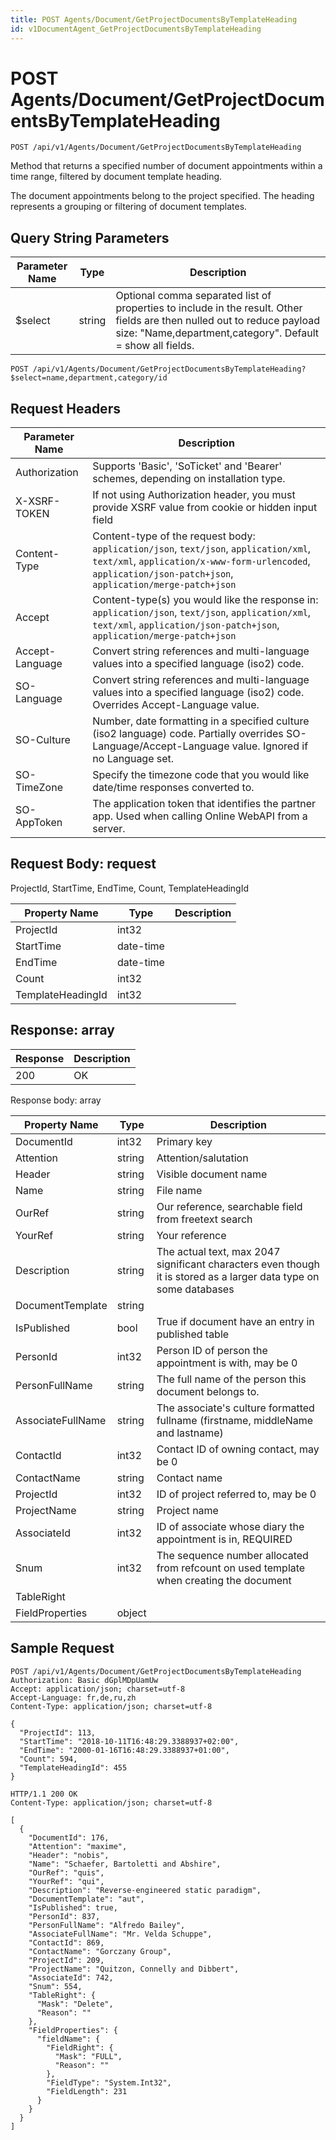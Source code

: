 ```yaml
---
title: POST Agents/Document/GetProjectDocumentsByTemplateHeading
id: v1DocumentAgent_GetProjectDocumentsByTemplateHeading
---
```


# POST Agents/Document/GetProjectDocumentsByTemplateHeading

```http
POST /api/v1/Agents/Document/GetProjectDocumentsByTemplateHeading
```

Method that returns a specified number of document appointments within a time range, filtered by document template heading.

The document appointments belong to the project specified. The heading represents a grouping or filtering of document templates.





## Query String Parameters

| Parameter Name | Type |  Description |
|----------------|------|--------------|
| $select | string |  Optional comma separated list of properties to include in the result. Other fields are then nulled out to reduce payload size: "Name,department,category". Default = show all fields. |

```http
POST /api/v1/Agents/Document/GetProjectDocumentsByTemplateHeading?$select=name,department,category/id
```


## Request Headers

| Parameter Name | Description |
|----------------|-------------|
| Authorization  | Supports 'Basic', 'SoTicket' and 'Bearer' schemes, depending on installation type. |
| X-XSRF-TOKEN   | If not using Authorization header, you must provide XSRF value from cookie or hidden input field |
| Content-Type | Content-type of the request body: `application/json`, `text/json`, `application/xml`, `text/xml`, `application/x-www-form-urlencoded`, `application/json-patch+json`, `application/merge-patch+json` |
| Accept         | Content-type(s) you would like the response in: `application/json`, `text/json`, `application/xml`, `text/xml`, `application/json-patch+json`, `application/merge-patch+json` |
| Accept-Language | Convert string references and multi-language values into a specified language (iso2) code. |
| SO-Language | Convert string references and multi-language values into a specified language (iso2) code. Overrides Accept-Language value. |
| SO-Culture | Number, date formatting in a specified culture (iso2 language) code. Partially overrides SO-Language/Accept-Language value. Ignored if no Language set. |
| SO-TimeZone | Specify the timezone code that you would like date/time responses converted to. |
| SO-AppToken | The application token that identifies the partner app. Used when calling Online WebAPI from a server. |

## Request Body: request  

ProjectId, StartTime, EndTime, Count, TemplateHeadingId 

| Property Name | Type |  Description |
|----------------|------|--------------|
| ProjectId | int32 |  |
| StartTime | date-time |  |
| EndTime | date-time |  |
| Count | int32 |  |
| TemplateHeadingId | int32 |  |


## Response: array



| Response | Description |
|----------------|-------------|
| 200 | OK |

Response body: array

| Property Name | Type |  Description |
|----------------|------|--------------|
| DocumentId | int32 | Primary key |
| Attention | string | Attention/salutation |
| Header | string | Visible document name |
| Name | string | File name |
| OurRef | string | Our reference, searchable field from freetext search |
| YourRef | string | Your reference |
| Description | string | The actual text, max 2047 significant characters even though it is stored as a larger data type on some databases |
| DocumentTemplate | string |  |
| IsPublished | bool | True if document have an entry in published table |
| PersonId | int32 | Person ID of person the appointment is with, may be 0 |
| PersonFullName | string | The full name of the person this document belongs to. |
| AssociateFullName | string | The associate's culture formatted fullname (firstname, middleName and lastname) |
| ContactId | int32 | Contact ID of owning contact, may be 0 |
| ContactName | string | Contact name |
| ProjectId | int32 | ID of project referred to, may be 0 |
| ProjectName | string | Project name |
| AssociateId | int32 | ID of associate whose diary the appointment is in, REQUIRED |
| Snum | int32 | The sequence number allocated from refcount on used template when creating the document |
| TableRight |  |  |
| FieldProperties | object |  |

## Sample Request

```http!
POST /api/v1/Agents/Document/GetProjectDocumentsByTemplateHeading
Authorization: Basic dGplMDpUamUw
Accept: application/json; charset=utf-8
Accept-Language: fr,de,ru,zh
Content-Type: application/json; charset=utf-8

{
  "ProjectId": 113,
  "StartTime": "2018-10-11T16:48:29.3388937+02:00",
  "EndTime": "2000-01-16T16:48:29.3388937+01:00",
  "Count": 594,
  "TemplateHeadingId": 455
}
```

```http_
HTTP/1.1 200 OK
Content-Type: application/json; charset=utf-8

[
  {
    "DocumentId": 176,
    "Attention": "maxime",
    "Header": "nobis",
    "Name": "Schaefer, Bartoletti and Abshire",
    "OurRef": "quis",
    "YourRef": "qui",
    "Description": "Reverse-engineered static paradigm",
    "DocumentTemplate": "aut",
    "IsPublished": true,
    "PersonId": 837,
    "PersonFullName": "Alfredo Bailey",
    "AssociateFullName": "Mr. Velda Schuppe",
    "ContactId": 869,
    "ContactName": "Gorczany Group",
    "ProjectId": 209,
    "ProjectName": "Quitzon, Connelly and Dibbert",
    "AssociateId": 742,
    "Snum": 554,
    "TableRight": {
      "Mask": "Delete",
      "Reason": ""
    },
    "FieldProperties": {
      "fieldName": {
        "FieldRight": {
          "Mask": "FULL",
          "Reason": ""
        },
        "FieldType": "System.Int32",
        "FieldLength": 231
      }
    }
  }
]
```